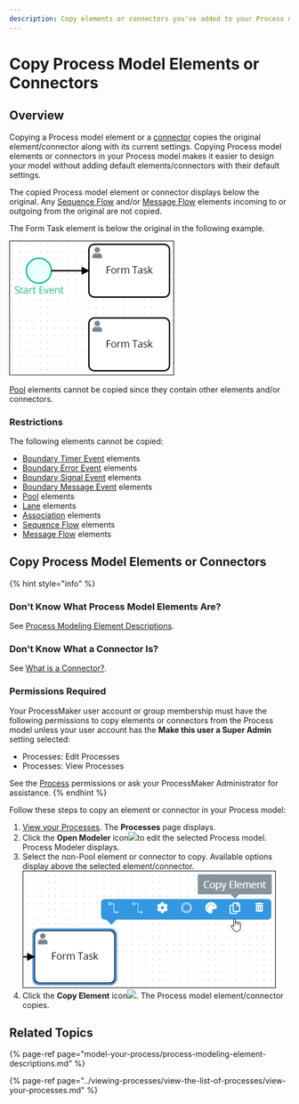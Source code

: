 ```yaml
---
description: Copy elements or connectors you've added to your Process model.
---
```


# Copy Process Model Elements or Connectors

## Overview

Copying a Process model element or a [connector](model-processes-using-connectors/what-is-a-connector.md) copies the original element/connector along with its current settings. Copying Process model elements or connectors in your Process model makes it easier to design your model without adding default elements/connectors with their default settings.

The copied Process model element or connector displays below the original. Any [Sequence Flow](model-your-process/process-modeling-element-descriptions.md#sequence-flow) and/or [Message Flow](model-your-process/process-modeling-element-descriptions.md#message-flow) elements incoming to or outgoing from the original are not copied.

The Form Task element is below the original in the following example.

![Copied Form Task element is below the original element](../../.gitbook/assets/copied-element-process-modeler-designer.png)

[Pool](model-your-process/process-modeling-element-descriptions.md#pool) elements cannot be copied since they contain other elements and/or connectors.

### Restrictions

The following elements cannot be copied:

* [Boundary Timer Event](model-your-process/process-modeling-element-descriptions.md#boundary-timer-event) elements
* [Boundary Error Event](model-your-process/process-modeling-element-descriptions.md#boundary-error-event) elements
* [Boundary Signal Event](model-your-process/process-modeling-element-descriptions.md#boundary-signal-event) elements
* [Boundary Message Event](model-your-process/process-modeling-element-descriptions.md#boundary-message-event) elements
* [Pool](model-your-process/process-modeling-element-descriptions.md#pool) elements
* [Lane](model-your-process/process-modeling-element-descriptions.md#lane) elements
* [Association](model-your-process/process-modeling-element-descriptions.md#association) elements
* [Sequence Flow](model-your-process/process-modeling-element-descriptions.md#sequence-flow) elements
* [Message Flow](model-your-process/process-modeling-element-descriptions.md#message-flow) elements

## Copy Process Model Elements or Connectors

{% hint style="info" %}
### Don't Know What Process Model Elements Are?

See [Process Modeling Element Descriptions](model-your-process/process-modeling-element-descriptions.md).

### Don't Know What a Connector Is?

See [What is a Connector?](model-processes-using-connectors/what-is-a-connector.md).

### Permissions Required

Your ProcessMaker user account or group membership must have the following permissions to copy elements or connectors from the Process model unless your user account has the **Make this user a Super Admin** setting selected:

* Processes: Edit Processes
* Processes: View Processes

See the [Process](../../processmaker-administration/permission-descriptions-for-users-and-groups.md#processes) permissions or ask your ProcessMaker Administrator for assistance.
{% endhint %}

Follow these steps to copy an element or connector in your Process model:

1. ​[View your Processes](https://processmaker.gitbook.io/processmaker-4-community/-LPblkrcFWowWJ6HZdhC/~/drafts/-LRhVZm0ddxDcGGdN5ZN/primary/designing-processes/viewing-processes/view-the-list-of-processes/view-your-processes#view-all-processes). The **Processes** page displays.
2. Click the **Open Modeler** icon![](../../.gitbook/assets/open-modeler-edit-icon-processes-page-processes.png)to edit the selected Process model. Process Modeler displays.
3. Select the non-Pool element or connector to copy. Available options display above the selected element/connector. ![](../../.gitbook/assets/copy-element-tooltip-process-modeler-designer.png) 
4. Click the **Copy Element** icon![](../../.gitbook/assets/remove-icon.png). The Process model element/connector copies.

## Related Topics

{% page-ref page="model-your-process/process-modeling-element-descriptions.md" %}

{% page-ref page="../viewing-processes/view-the-list-of-processes/view-your-processes.md" %}

